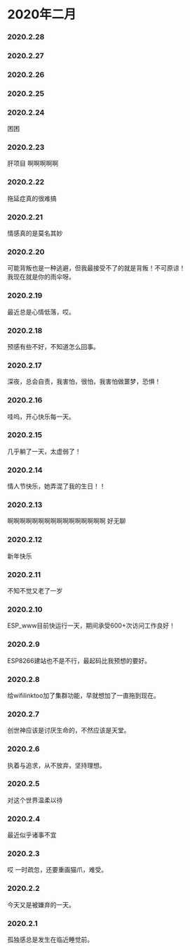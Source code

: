# 2020年二月


### 2020.2.28 
### 2020.2.27
### 2020.2.26 
### 2020.2.25 
### 2020.2.24 
困困
### 2020.2.23 
肝项目 啊啊啊啊啊
### 2020.2.22 
拖延症真的很难搞
### 2020.2.21 
情感真的是莫名其妙
### 2020.2.20 
可能背叛也是一种逃避，但我最接受不了的就是背叛！不可原谅！    
我现在就是你的雨伞呀。
### 2020.2.19 
最近总是心情低落，哎。
### 2020.2.18
预感有些不好，不知道怎么回事。
### 2020.2.17  
深夜，总会自责，我害怕，很怕，我害怕做噩梦，恐惧！
### 2020.2.16
哇呜，开心快乐每一天。
### 2020.2.15
几乎躺了一天，太虚弱了！
### 2020.2.14
情人节快乐，她弄混了我的生日！！
### 2020.2.13
啊啊啊啊啊啊啊啊啊啊啊啊啊啊啊啊 好无聊
### 2020.2.12
新年快乐
### 2020.2.11
不知不觉又老了一岁
### 2020.2.10
ESP_www目前快运行一天，期间承受600+次访问工作良好！
### 2020.2.9
ESP8266建站也不是不行，最起码比我预想的要好。
### 2020.2.8
给wifilinktoo加了集群功能，早就想加了一直拖到现在。
### 2020.2.7
创世神应该是讨厌生命的，不然应该是天堂。
### 2020.2.6
执着与追求，从不放弃，坚持理想。
### 2020.2.5
对这个世界温柔以待 
### 2020.2.4
最近似乎诸事不宜
### 2020.2.3
哎  一时疏忽，还要重画猫爪，难受。
### 2020.2.2
今天又是被嫌弃的一天。
### 2020.2.1
孤独感总是发生在临近睡觉前。
